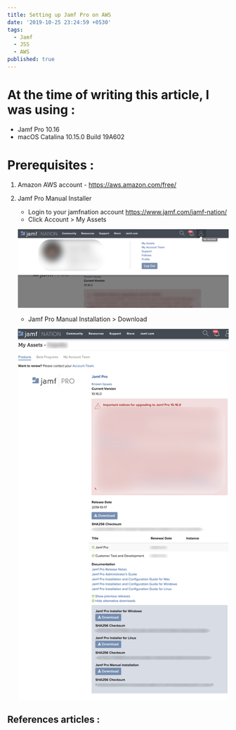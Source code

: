 ```yaml
---
title: Setting up Jamf Pro on AWS
date: '2019-10-25 23:24:59 +0530'
tags:
  - Jamf
  - JSS
  - AWS
published: true
---
```


# At the time of writing this article, I was using :

- Jamf Pro 10.16
- macOS Catalina 10.15.0 Build 19A602

# Prerequisites :

1. Amazon AWS account - <https://aws.amazon.com/free/>
2. Jamf Pro Manual Installer
	- Login to your jamfnation account <https://www.jamf.com/jamf-nation/>
    - Click Account > My Assets

    ![1.png](/images/jss-on-aws/1.png)

    - Jamf Pro Manual Installation > Download

    ![2.png](/images/jss-on-aws/2.png)


## References articles :
